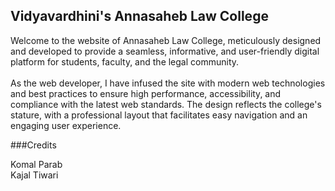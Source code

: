 ## Vidyavardhini's Annasaheb Law College

<p>
  Welcome to the website of Annasaheb Law College, meticulously designed and developed to provide a seamless, informative, and user-friendly digital platform for students, faculty, and the legal community.<br><br>As the web developer, I have infused the site with modern web technologies and best practices to ensure high performance, accessibility, and compliance with the latest web standards. The design reflects the college's stature, with a professional layout that facilitates easy navigation and an engaging user experience.
</p>


###Credits
<p>
  Komal Parab <br>
  Kajal Tiwari
</p>
